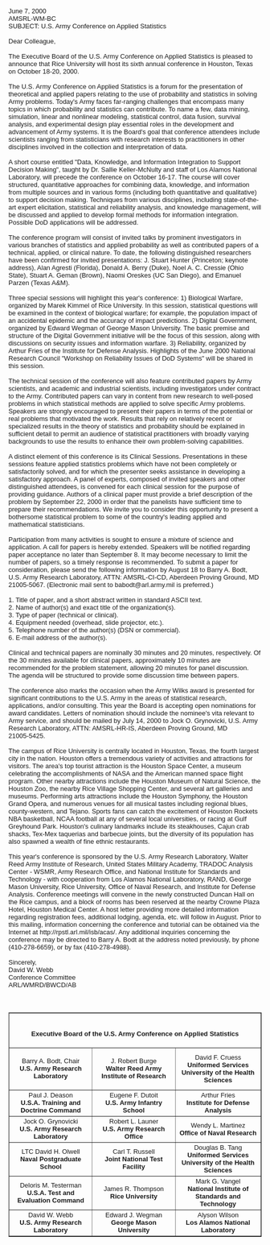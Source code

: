 <HTML>
<BODY>
<P align=left><FONT face=Arial size=2>June 7, 
2000<BR>AMSRL-WM-BC<BR>SUBJECT: U.S. Army Conference on Applied 
Statistics<BR><BR>Dear Colleague,<BR><BR>The Executive Board of the U.S. 
Army Conference on Applied Statistics is pleased to announce that Rice 
University will host its sixth annual conference in Houston, Texas on October 
18-20, 2000.<BR><BR>The U.S. Army Conference on Applied Statistics is a 
forum for the presentation of theoretical and applied papers relating 
to the use of probability and statistics in solving Army problems. 
Today's Army faces far-ranging challenges that encompass many topics in 
which probability and statistics can contribute. To name a few, data 
mining, simulation, linear and nonlinear modeling, statistical 
control, data fusion, survival analysis, and experimental design play 
essential roles in the development and advancement of Army systems. It 
is the Board's goal that conference attendees include 
scientists ranging from statisticians with research interests to 
practitioners in other disciplines involved in the collection and 
interpretation of data.<BR><BR>A short course entitled "Data, Knowledge, and 
Information Integration to Support Decision Making", taught by Dr. 
Sallie Keller-McNulty and staff of Los Alamos National Laboratory, will 
precede the conference on October 16-17. The course will cover 
structured, quantitative approaches for combining data, knowledge, and 
information from multiple sources and in various forms (including 
both quantitative and qualitative) to support decision making. 
Techniques from various disciplines, including state-of-the-art expert 
elicitation, statistical and reliability analysis, and knowledge management, 
will be discussed and applied to develop formal methods for information 
integration. Possible DoD applications will be addressed.<BR><BR>The 
conference program will consist of invited talks by prominent investigators in 
various branches of statistics and applied probability as well as 
contributed papers of a technical, applied, or clinical nature. To 
date, the following distinguished researchers have been confirmed for 
invited presentations: J. Stuart Hunter (Princeton; keynote address), 
Alan Agresti (Florida), Donald A. Berry (Duke), Noel A. C. Cressie 
(Ohio State), Stuart A. Geman (Brown), Naomi Oreskes (UC San Diego), 
and Emanuel Parzen (Texas A&M).<BR><BR>Three special sessions will 
highlight this year's conference: 1) Biological Warfare, organized by 
Marek Kimmel of Rice University. In this session, statistical questions will be 
examined in the context of biological warfare; for example, the 
population impact of an accidental epidemic and the accuracy of impact 
predictions. 2) Digital Government, organized by Edward Wegman of George 
Mason University. The basic premise and structure of the Digital 
Government initiative will be the focus of this session, along with 
discussions on security issues and information warfare. 3) Reliability, 
organized by Arthur Fries of the Institute for Defense Analysis. 
Highlights of the June 2000 National Research Council "Workshop on 
Reliability Issues of DoD Systems" will be shared in this session.<BR><BR>The 
technical session of the conference will also feature contributed papers by Army 
scientists, and academic and industrial scientists, including 
investigators under contract to the Army. Contributed papers can vary 
in content from new research to well-posed problems in which statistical methods 
are applied to solve specific Army problems. Speakers are strongly 
encouraged to present their papers in terms of the potential or real 
problems that motivated the work. Results that rely on relatively recent 
or specialized results in the theory of statistics and probability 
should be explained in sufficient detail to permit an audience of 
statistical practitioners with broadly varying backgrounds to use the results 
to enhance their own problem-solving capabilities.<BR><BR>A distinct 
element of this conference is its Clinical Sessions. Presentations in these 
sessions feature applied statistics problems which have not been 
completely or satisfactorily solved, and for which the presenter seeks 
assistance in developing a satisfactory approach. A panel of experts, composed 
of invited speakers and other distinguished attendees, is convened for 
each clinical session for the purpose of providing guidance. Authors of 
a clinical paper must provide a brief description of the problem 
by September 22, 2000 in order that the panelists have sufficient time 
to prepare their recommendations. We invite you to consider this 
opportunity to present a bothersome statistical problem to some of 
the country's leading applied and mathematical 
statisticians.<BR><BR>Participation from many activities is sought to ensure a 
mixture of science and application. A call for papers is hereby 
extended. Speakers will be notified regarding paper acceptance no later 
than September 8. It may become necessary to limit the number of 
papers, so a timely response is recommended. To submit a paper for 
consideration, please send the following information by August 18 to 
Barry A. Bodt, U.S. Army Research Laboratory, ATTN: AMSRL-CI-CD, Aberdeen 
Proving Ground, MD 21005-5067. (Electronic mail sent to 
babodt@arl.army.mil is preferred.)<BR><BR>1. Title of paper, and a short 
abstract written in standard ASCII text.<BR>2. Name of author(s) and exact title 
of the organization(s).<BR>3. Type of paper (technical or clinical).<BR>4. 
Equipment needed (overhead, slide projector, etc.).<BR>5. Telephone number of 
the author(s) (DSN or commercial).<BR>6. E-mail address of the 
author(s).<BR><BR>Clinical and technical papers are nominally 30 minutes and 20 
minutes, respectively. Of the 30 minutes available for clinical papers, 
approximately 10 minutes are recommended for the problem statement, 
allowing 20 minutes for panel discussion. The agenda will be structured to 
provide some discussion time between papers.<BR><BR>The conference also 
marks the occasion when the Army Wilks award is presented for 
significant contributions to the U.S. Army in the areas of statistical 
research, applications, and/or consulting. This year the Board is 
accepting open nominations for award candidates. Letters of nomination 
should include the nominee's vita relevant to Army service, and should 
be mailed by July 14, 2000 to Jock O. Grynovicki, U.S. Army Research 
Laboratory, ATTN: AMSRL-HR-IS, Aberdeen Proving Ground, 
MD&nbsp;<BR>21005-5425.<BR><BR>The campus of Rice University is centrally 
located in Houston, Texas, the fourth largest city in the nation. 
Houston offers a tremendous variety of activities and attractions for visitors. 
The area's top tourist attraction is the Houston Space Center, a museum 
celebrating the accomplishments of NASA and the American manned space 
flight program. Other nearby attractions include the Houston Museum 
of Natural Science, the Houston Zoo, the nearby Rice Village Shopping 
Center, and several art galleries and museums. Performing arts 
attractions include the Houston Symphony, the Houston Grand Opera, and 
numerous venues for all musical tastes including regional blues, county-western, 
and Tejano. Sports fans can catch the excitement of Houston Rockets NBA 
basketball, NCAA football at any of several local universities, or 
racing at Gulf Greyhound Park. Houston's culinary landmarks include 
its steakhouses, Cajun crab shacks, Tex-Mex taquerias and barbecue 
joints, but the diversity of its population has also spawned a wealth 
of fine ethnic restaurants.<BR><BR>This year's conference is sponsored by the 
U.S. Army Research Laboratory, Walter Reed Army Institute of Research, 
United States Military Academy, TRADOC Analysis Center - WSMR, 
Army Research Office, and National Institute for Standards and 
Technology - with cooperation from Los Alamos National Laboratory, 
RAND, George Mason University, Rice University, Office of 
Naval Research, and Institute for Defense Analysis. Conference meetings 
will convene in the newly constructed Duncan Hall on the Rice campus, 
and a block of rooms has been reserved at the nearby Crowne Plaza 
Hotel, Houston Medical Center. A host letter providing more detailed 
information regarding registration fees, additional lodging, agenda, 
etc. will follow in August. Prior to this mailing, information 
concerning the conference and tutorial can be obtained via the Internet 
at http://rpstl.arl.mil/isb/acas/. Any additional inquiries concerning 
the conference may be directed to Barry A. Bodt at the address noted 
previously, by phone (410-278-6659), or by fax 
(410-278-4988).<BR><BR>Sincerely,<BR>David W. 
Webb<BR>Conference Committee<BR>ARL/WMRD/BWCD/AB</FONT></P>
<P align=left>&nbsp;</P>
<DIV align=center>
<CENTER>
<TABLE cellSpacing=0 cellPadding=2 width="98%" border=1>
  <TBODY>
  <TR>
    <TD align=middle width="100%" colSpan=3>
      <P align=center><FONT face=Arial size=2><SPAN 
      style="mso-bidi-font-size: 10.0pt; mso-bidi-font-family: Times New Roman"><B><BR>Executive 
      Board of the U.S. Army Conference on Applied 
      Statistics<BR></B></SPAN></FONT></P></TD></TR>
  <TR>
    <TD align=middle width="33%">
      <P align=center><FONT face=Arial size=2><SPAN 
      style="mso-bidi-font-size: 10.0pt">Barry A. Bodt, Chair<BR><B>U.S. Army 
      Research Laboratory</B></SPAN></FONT></P></TD>
    <TD align=middle width="33%"><SPAN 
      style="mso-bidi-font-size: 10.0pt; mso-bidi-font-family: Times New Roman"><FONT 
      face=Arial size=2>J. Robert Burge<BR></FONT><B><FONT face=Arial 
      size=2>Walter Reed Army Institute of Research</FONT></B></SPAN></TD>
    <TD align=middle width="34%"><FONT face=Arial size=2><SPAN 
      style="mso-bidi-font-size: 10.0pt; mso-bidi-font-family: Times New Roman">David 
      F. Cruess<BR><B>Uniformed Services <BR>University of the Health 
      Sciences</B></SPAN></FONT></TD></TR>
  <TR>
    <TD align=middle width="33%"><FONT face=Arial size=2>Paul J. 
      Deason<BR><B>U.S.A. Training and Doctrine Command</B></FONT></TD>
    <TD align=middle width="33%"><FONT face=Arial size=2><SPAN 
      style="mso-bidi-font-size: 10.0pt; mso-bidi-font-family: Times New Roman">Eugene 
      F. Dutoit<BR><B>U.S. Army Infantry School</B></SPAN></FONT></TD>
    <TD align=middle width="34%"><FONT face=Arial size=2>Arthur 
      Fries<BR><B>Institute for Defense Analysis</B></FONT></TD></TR>
  <TR>
    <TD align=middle width="33%"><FONT face=Arial size=2>Jock O. 
      Grynovicki<BR><B>U.S. Army Research Laboratory</B></FONT></TD>
    <TD align=middle width="33%"><FONT face=Arial size=2>Robert L. 
      Launer<BR><B>U.S. Army Research Office</B></FONT></TD>
    <TD align=middle width="34%"><FONT face=Arial size=2>Wendy L. 
      Martinez<BR><B>Office of Naval Research</B></FONT></TD></TR>
  <TR>
    <TD align=middle width="33%"><FONT face=Arial size=2>LTC David H. 
      Olwell<BR><B>Naval Postgraduate School</B></FONT></TD>
    <TD align=middle width="33%"><FONT face=Arial size=2>Carl T. 
      Russell<BR><B>Joint National Test Facility</B></FONT></TD>
    <TD align=middle width="34%"><FONT face=Arial size=2>Douglas B. 
      Tang<BR><B>Uniformed Services<BR>University of the Health 
      Sciences</B></FONT></TD></TR>
  <TR>
    <TD align=middle width="33%"><FONT face=Arial size=2>Deloris M. 
      Testerman<BR><B>U.S.A. Test and Evaluation Command</B></FONT></TD>
    <TD align=middle width="33%"><FONT face=Arial size=2>James R. 
      Thompson<BR><B>Rice University</B></FONT></TD>
    <TD align=middle width="34%"><FONT face=Arial size=2>Mark G. 
      Vangel<BR><B>National Institute of Standards and 
  Technology</B></FONT></TD></TR>
  <TR>
    <TD align=middle width="33%"><FONT face=Arial size=2>David W. 
      Webb<BR><B>U.S. Army Research Laboratory</B></FONT></TD>
    <TD align=middle width="33%"><FONT face=Arial size=2>Edward J. 
      Wegman<BR><B>George Mason University</B></FONT></TD>
    <TD align=middle width="34%"><FONT face=Arial size=2>Alyson 
      Wilson<BR><B>Los Alamos National 
Laboratory</B></FONT></TD></TR></TBODY></TABLE></CENTER></DIV>
</HTML>
